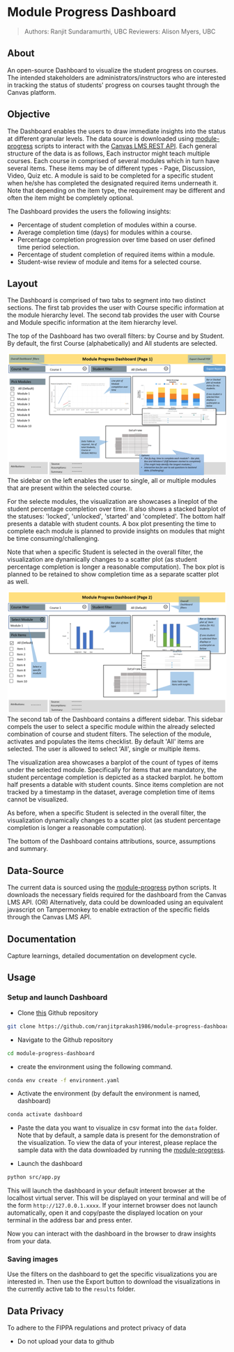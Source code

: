 # Module Progress Dashboard
>
> Authors: Ranjit Sundaramurthi, UBC
> Reviewers: Alison Myers, UBC

## About

An open-source Dashboard to visualize the student progress on courses. The intended stakeholders are administrators/instructors who are interested in tracking the status of students' progress on courses taught through the Canvas platform.

## Objective

The Dashboard enables the users to draw immediate insights into the status at different granular levels. The data source is downloaded using [module-progress](https://github.com/saud-learning-services/module-progress) scripts to interact with the [Canvas LMS REST API](https://canvas.instructure.com/doc/api/index.html). Each general structure of the data is as follows, Each instructor might teach multiple courses. Each course in comprised of several modules which in turn have several items. These items may be of different types - Page, Discussion, Video, Quiz etc. A module is said to be completed for a specific student when he/she has completed the designated required items underneath it. Note that depending on the item type, the requirement may be different and often the item might be completely optional.

The Dashboard provides the users the following insights:

* Percentage of student completion of modules within a course.
* Average completion time (days) for modules within a course.
* Percentage completion progression over time based on user defined time period selection.
* Percentage of student completion of required items within a module.
* Student-wise review of module and items for a selected course.

## Layout

The Dashboard is comprised of two tabs to segment into two distinct sections. The first tab provides the user with Course specific information at the module hierarchy level. The second tab provides the user with Course and Module specific information at the item hierarchy level.

The top of the Dashboard has two overall filters: by Course and by Student. By default, the first Course (alphabetically) and All students are selected.

![Dashboard_tab1](/img/dashboard_pg1.PNG)
The sidebar on the left enables the user to single, all or multiple modules that are present within the selected course.

For the selecte modules, the visualization are showcases a lineplot of the student percentage completion over time. It also shows a stacked barplot of the statuses: 'locked', 'unlocked', 'started' and 'completed'. The bottom half presents a datable with student counts. A box plot presenting the time to complete each module is planned to provide insights on modules that might be time consuming/challenging.

Note that when a specific Student is selected in the overall filter, the visualization are dynamically changes to a scatter plot (as student percentage completion is longer a reasonable computation). The box plot is planned to be retained to show completion time as a separate scatter plot as well.

![Dashboard_tab2](/img/dashboard_pg2.PNG)
The second tab of the Dashboard contains a different sidebar. This sidebar compels the user to select a specific module within the already selected combination of course and student filters. The selection of the module, activates and populates the items checklist. By default 'All' items are selected. The user is allowed to select 'All', single or multiple items.

The visualization area showcases a barplot of the count of types of items under the selected module. Specifically for items that are mandatory, the student percentage completion is depicted as a stacked barplot. he bottom half presents a datable with student counts. Since items completion are not tracked by a timestamp in the dataset, average completion time of items cannot be visualized.

As before, when a specific Student is selected in the overall filter, the visualization dynamically changes to a scatter plot (as student percentage completion is longer a reasonable computation).

The bottom of the Dashboard contains attributions, source, assumptions and summary.

## Data-Source

The current data is sourced using the [module-progress](https://github.com/saud-learning-services/module-progress) python scripts. It downloads the necessary fields required for the dashboard from the Canvas LMS API.
(OR)
Alternatively, data could be downloaded using an equivalent javascript on Tampermonkey to enable extraction of the specific fields through the Canvas LMS API.

## Documentation

Capture learnings, detailed documentation on development cycle.

## Usage

### Setup and launch Dashboard

* Clone [this](https://github.com/ranjitprakash1986/module-progress-dashboard) Github repository

```bash
git clone https://github.com/ranjitprakash1986/module-progress-dashboard.git
```

* Navigate to the Github repository

```bash
cd module-progress-dashboard
```

* create the environment using the following command.

```bash
conda env create -f environment.yaml
```

* Activate the environment (by default the environment is named, dashboard)

```bash
conda activate dashboard
```

* Paste the data you want to visualize in csv format into the `data` folder.
Note that by default, a sample data is present for the demonstration of the visualization. To view the data of your interest, please replace the sample data with the data downloaded by running the [module-progress](https://github.com/saud-learning-services/module-progress).

* Launch the dashboard

```bash
python src/app.py
```

This will launch the dashboard in your default interent browser at the localhost virtual server. This will be displayed on your terminal and will be of the form `http://127.0.0.1.xxxx`. If your internet browser does not launch automatically, open it and copy/paste the displayed location on your terminal in the address bar and press enter.

Now you can interact with the dashboard in the browser to draw insights from your data.

### Saving images

Use the filters on the dashboard to get the specific visualizations you are interested in. Then use the Export button to download the visualizations in the currently active tab to the `results` folder.

## Data Privacy

To adhere to the FIPPA regulations and protect privacy of data

* Do not upload your data to github
